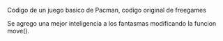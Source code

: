Codigo de un juego basico de Pacman, codigo original de freegames

Se agrego una mejor inteligencia a los fantasmas modificando la funcion move().
